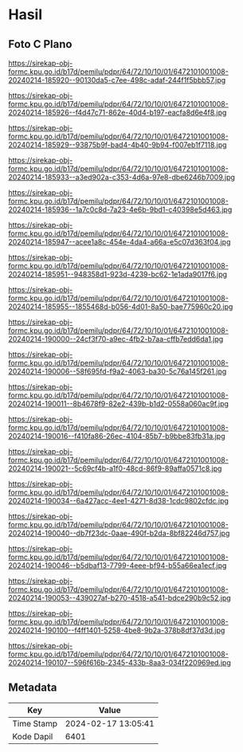 # Hasil

## Foto C Plano

https://sirekap-obj-formc.kpu.go.id/b17d/pemilu/pdpr/64/72/10/10/01/6472101001008-20240214-185920--90130da5-c7ee-498c-adaf-244f1f5bbb57.jpg

https://sirekap-obj-formc.kpu.go.id/b17d/pemilu/pdpr/64/72/10/10/01/6472101001008-20240214-185926--f4d47c71-862e-40d4-b197-eacfa8d6e4f8.jpg

https://sirekap-obj-formc.kpu.go.id/b17d/pemilu/pdpr/64/72/10/10/01/6472101001008-20240214-185929--93875b9f-bad4-4b40-9b94-f007eb1f7118.jpg

https://sirekap-obj-formc.kpu.go.id/b17d/pemilu/pdpr/64/72/10/10/01/6472101001008-20240214-185933--a3ed902a-c353-4d6a-97e8-dbe6246b7009.jpg

https://sirekap-obj-formc.kpu.go.id/b17d/pemilu/pdpr/64/72/10/10/01/6472101001008-20240214-185936--1a7c0c8d-7a23-4e6b-9bd1-c40398e5d463.jpg

https://sirekap-obj-formc.kpu.go.id/b17d/pemilu/pdpr/64/72/10/10/01/6472101001008-20240214-185947--acee1a8c-454e-4da4-a66a-e5c07d363f04.jpg

https://sirekap-obj-formc.kpu.go.id/b17d/pemilu/pdpr/64/72/10/10/01/6472101001008-20240214-185951--948358d1-923d-4239-bc62-1e1ada9017f6.jpg

https://sirekap-obj-formc.kpu.go.id/b17d/pemilu/pdpr/64/72/10/10/01/6472101001008-20240214-185955--1855468d-b056-4d01-8a50-bae775960c20.jpg

https://sirekap-obj-formc.kpu.go.id/b17d/pemilu/pdpr/64/72/10/10/01/6472101001008-20240214-190000--24cf3f70-a9ec-4fb2-b7aa-cffb7edd6da1.jpg

https://sirekap-obj-formc.kpu.go.id/b17d/pemilu/pdpr/64/72/10/10/01/6472101001008-20240214-190006--58f695fd-f9a2-4063-ba30-5c76a145f261.jpg

https://sirekap-obj-formc.kpu.go.id/b17d/pemilu/pdpr/64/72/10/10/01/6472101001008-20240214-190011--8b4678f9-82e2-439b-b1d2-0558a060ac9f.jpg

https://sirekap-obj-formc.kpu.go.id/b17d/pemilu/pdpr/64/72/10/10/01/6472101001008-20240214-190016--f410fa86-26ec-4104-85b7-b9bbe83fb31a.jpg

https://sirekap-obj-formc.kpu.go.id/b17d/pemilu/pdpr/64/72/10/10/01/6472101001008-20240214-190021--5c69cf4b-a1f0-48cd-86f9-89affa0571c8.jpg

https://sirekap-obj-formc.kpu.go.id/b17d/pemilu/pdpr/64/72/10/10/01/6472101001008-20240214-190034--6a427acc-4ee1-4271-8d38-1cdc9802cfdc.jpg

https://sirekap-obj-formc.kpu.go.id/b17d/pemilu/pdpr/64/72/10/10/01/6472101001008-20240214-190040--db7f23dc-0aae-490f-b2da-8bf82246d757.jpg

https://sirekap-obj-formc.kpu.go.id/b17d/pemilu/pdpr/64/72/10/10/01/6472101001008-20240214-190046--b5dbaf13-7799-4eee-bf94-b55a66ea1ecf.jpg

https://sirekap-obj-formc.kpu.go.id/b17d/pemilu/pdpr/64/72/10/10/01/6472101001008-20240214-190053--439027af-b270-4518-a541-bdce290b9c52.jpg

https://sirekap-obj-formc.kpu.go.id/b17d/pemilu/pdpr/64/72/10/10/01/6472101001008-20240214-190100--f4ff1401-5258-4be8-9b2a-378b8df37d3d.jpg

https://sirekap-obj-formc.kpu.go.id/b17d/pemilu/pdpr/64/72/10/10/01/6472101001008-20240214-190107--596f616b-2345-433b-8aa3-034f220969ed.jpg


## Metadata

| Key        | Value               |
| ---------- | ------------------- |
| Time Stamp | 2024-02-17 13:05:41 |
| Kode Dapil | 6401                |




